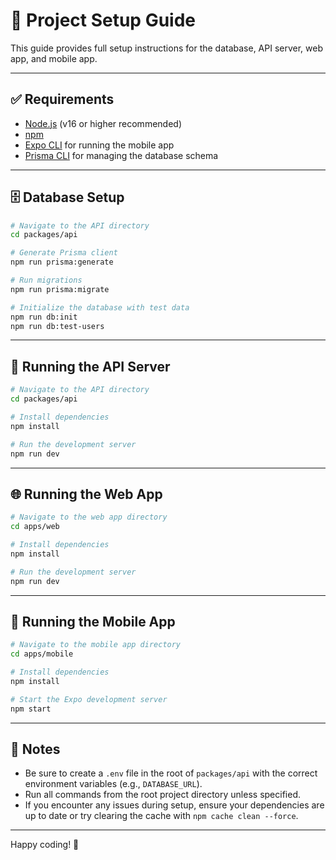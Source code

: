 # 🧰 Project Setup Guide

This guide provides full setup instructions for the database, API server, web app, and mobile app.

---

## ✅ Requirements

* [Node.js](https://nodejs.org/) (v16 or higher recommended)
* [npm](https://www.npmjs.com/)
* [Expo CLI](https://docs.expo.dev/get-started/installation/) for running the mobile app
* [Prisma CLI](https://www.prisma.io/docs/reference/api-reference/command-reference) for managing the database schema

---

## 🗄️ Database Setup

```bash
# Navigate to the API directory
cd packages/api

# Generate Prisma client
npm run prisma:generate

# Run migrations
npm run prisma:migrate

# Initialize the database with test data
npm run db:init
npm run db:test-users
```

---

## 🔗 Running the API Server

```bash
# Navigate to the API directory
cd packages/api

# Install dependencies
npm install

# Run the development server
npm run dev
```

---

## 🌐 Running the Web App

```bash
# Navigate to the web app directory
cd apps/web

# Install dependencies
npm install

# Run the development server
npm run dev
```

---

## 📱 Running the Mobile App

```bash
# Navigate to the mobile app directory
cd apps/mobile

# Install dependencies
npm install

# Start the Expo development server
npm start
```

---

## 📄 Notes

* Be sure to create a `.env` file in the root of `packages/api` with the correct environment variables (e.g., `DATABASE_URL`).
* Run all commands from the root project directory unless specified.
* If you encounter any issues during setup, ensure your dependencies are up to date or try clearing the cache with `npm cache clean --force`.

---

Happy coding! 🚀
